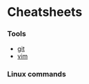 # Cheatsheets


### Tools

- [git](https://github.com/flyhigher139/Git-Cheat-Sheet/blob/master/README.md)
- [vim](https://github.com/hackjutsu/vim-cheatsheet)

### Linux commands


